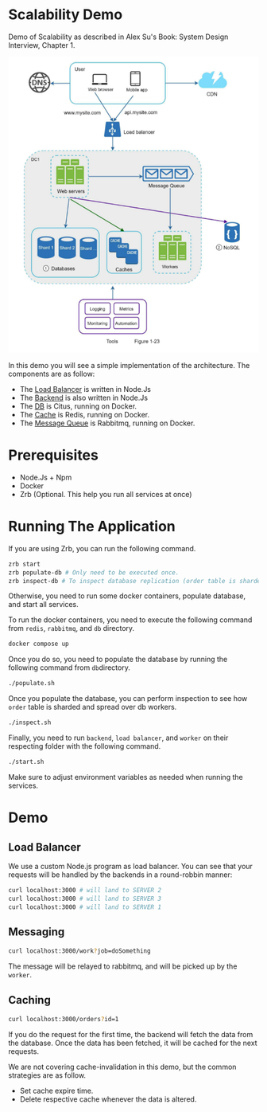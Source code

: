 # Scalability Demo

Demo of Scalability as described in Alex Su's Book: System Design Interview, Chapter 1.

![](_images/architecture.png)

In this demo you will see a simple implementation of the architecture. The components are as follow:

- The [Load Balancer](./load-balancer/) is written in Node.Js
- The [Backend](./backend/) is also written in Node.Js
- The [DB](./db/) is Citus, running on Docker.
- The [Cache](./redis/) is Redis, running on Docker.
- The [Message Queue](./rabbitmq/) is Rabbitmq, running on Docker.

# Prerequisites

- Node.Js + Npm
- Docker
- Zrb (Optional. This help you run all services at once)

# Running The Application

If you are using Zrb, you can run the following command.

```bash
zrb start
zrb populate-db # Only need to be executed once.
zrb inspect-db # To inspect database replication (order table is sharded and spread over different db workers)
```

Otherwise, you need to run some docker containers, populate database, and start all services.

To run the docker containers, you need to execute the following command from `redis`, `rabbitmq`, and `db` directory.

```bash
docker compose up
```

Once you do so, you need to populate the database by running the following command from `db`directory.

```bash
./populate.sh
```

Once you populate the database, you can perform inspection to see how `order` table is sharded and spread over db workers.

```bash
./inspect.sh
```

Finally, you need to run `backend`, `load balancer`, and `worker` on their respecting folder with the following command.

```bash
./start.sh
```

Make sure to adjust environment variables as needed when running the services.


# Demo

## Load Balancer

We use a custom Node.js program as load balancer. You can see that your requests will be handled by the backends in a round-robbin manner:

```bash
curl localhost:3000 # will land to SERVER 2
curl localhost:3000 # will land to SERVER 3
curl localhost:3000 # will land to SERVER 1
```

## Messaging

```bash
curl localhost:3000/work?job=doSomething
```

The message will be relayed to rabbitmq, and will be picked up by the `worker`.

## Caching

```bash
curl localhost:3000/orders?id=1
```

If you do the request for the first time, the backend will fetch the data from the database. Once the data has been fetched, it will be cached for the next requests.

We are not covering cache-invalidation in this demo, but the common strategies are as follow.

- Set cache expire time.
- Delete respective cache whenever the data is altered.
